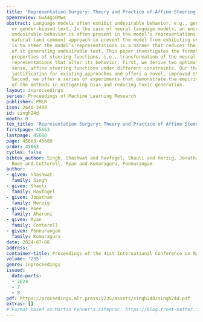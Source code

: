 ```yaml
---
title: 'Representation Surgery: Theory and Practice of Affine Steering'
openreview: GwA4go0Mw4
abstract: Language models often exhibit undesirable behavior, e.g., generating toxic
  or gender-biased text. In the case of neural language models, an encoding of the
  undesirable behavior is often present in the model’s representations. Thus, one
  natural (and common) approach to prevent the model from exhibiting undesirable behavior
  is to steer the model’s representations in a manner that reduces the probability
  of it generating undesirable text. This paper investigates the formal and empirical
  properties of steering functions, i.e., transformation of the neural language model’s
  representations that alter its behavior. First, we derive two optimal, in the least-squares
  sense, affine steering functions under different constraints. Our theory provides
  justification for existing approaches and offers a novel, improved steering approach.
  Second, we offer a series of experiments that demonstrate the empirical effectiveness
  of the methods in mitigating bias and reducing toxic generation.
layout: inproceedings
series: Proceedings of Machine Learning Research
publisher: PMLR
issn: 2640-3498
id: singh24d
month: 0
tex_title: 'Representation Surgery: Theory and Practice of Affine Steering'
firstpage: 45663
lastpage: 45680
page: 45663-45680
order: 45663
cycles: false
bibtex_author: Singh, Shashwat and Ravfogel, Shauli and Herzig, Jonathan and Aharoni,
  Roee and Cotterell, Ryan and Kumaraguru, Ponnurangam
author:
- given: Shashwat
  family: Singh
- given: Shauli
  family: Ravfogel
- given: Jonathan
  family: Herzig
- given: Roee
  family: Aharoni
- given: Ryan
  family: Cotterell
- given: Ponnurangam
  family: Kumaraguru
date: 2024-07-08
address:
container-title: Proceedings of the 41st International Conference on Machine Learning
volume: '235'
genre: inproceedings
issued:
  date-parts:
  - 2024
  - 7
  - 8
pdf: https://proceedings.mlr.press/v235/assets/singh24d/singh24d.pdf
extras: []
# Format based on Martin Fenner's citeproc: https://blog.front-matter.io/posts/citeproc-yaml-for-bibliographies/
---
```

